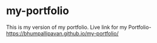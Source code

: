 # my-portfolio
This is my version of my portfolio.
Live link for my Portfolio- https://bhumpallipavan.github.io/my-portfolio/
